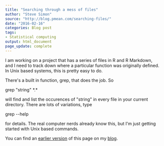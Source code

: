 ```yaml
---
title: "Searching through a mess of files"
author: "Steve Simon"
source: "http://blog.pmean.com/searching-files/"
date: "2016-02-16"
categories: Blog post
tags:
- Statistical computing
output: html_document
page_update: complete
---
```


I am working on a project that has a series of files in R and R Markdown, and I need to track down where a particular function was originally defined. In Unix based systems, this is pretty easy to do.

<!---More--->

There's a built in function, grep, that does the job. So

grep "string" \*.\*

will find and list the occurences of "string" in every file in your current directory. There are lots of variations, type

grep --help

for details. The real computer nerds already know this, but I'm just getting started with Unix based commands.

You can find an [earlier version][sim1] of this page on my [blog][sim2].

[sim1]: http://blog.pmean.com/searching-files/
[sim2]: http://blog.pmean.com
